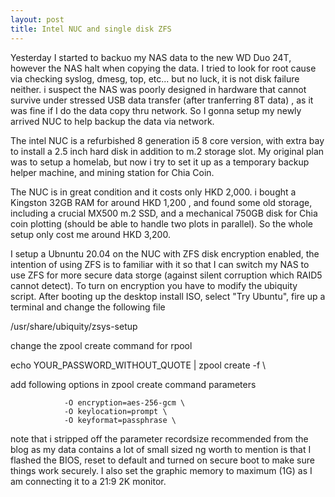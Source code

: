 ```yaml
---
layout: post
title: Intel NUC and single disk ZFS
---
```

Yesterday I started to backuo my NAS data to the new WD Duo 24T, however the NAS halt when copying the data. I tried to look for root cause via checking syslog, dmesg, top, etc... but no luck, it is not disk failure neither. i suspect the NAS was poorly designed in hardware that cannot survive under stressed USB data transfer (after tranferring 8T data) , as it was fine if I do the data copy thru network. So I gonna setup my newly arrived NUC to help backup the data via network.

The intel NUC is a refurbished 8 generation i5 8 core version, with extra bay to install a 2.5 inch hard disk in addition to m.2 storage slot. My original plan was to setup a homelab, but now i try to set it up as a temporary backup helper machine, and mining station for Chia Coin.

The NUC is in great condition and it costs only HKD 2,000. i bought a Kingston 32GB RAM for around HKD 1,200 , and found some old storage,  including a crucial MX500 m.2 SSD, and a mechanical 750GB disk for Chia coin plotting (should be able to handle two plots in parallel). So the whole setup only cost me around HKD 3,200.

I setup a Ubnuntu 20.04 on the NUC with ZFS disk encryption enabled, the intention of using ZFS is to familiar with it so that I can switch my NAS to use ZFS for more secure data storge (against silent corruption which RAID5 cannot detect). To turn on encryption you have to modify the ubiquity script. After booting up the desktop install ISO, select "Try Ubuntu", fire up a terminal and change the following file

/usr/share/ubiquity/zsys-setup

change the zpool create command for rpool

echo YOUR_PASSWORD_WITHOUT_QUOTE | zpool create -f \

add following options in zpool create command parameters

                -O encryption=aes-256-gcm \
                -O keylocation=prompt \
                -O keyformat=passphrase \

note that i stripped off the parameter recordsize recommended from the blog as my data contains a lot of small sized ng worth to mention is that I flashed the BIOS, reset to default and turned on secure boot to make sure things work securely. I also set the graphic memory to maximum (1G) as I am connecting it to a 21:9 2K monitor.




